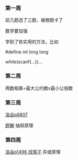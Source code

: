 ### 第一周
前几题选了三题，被橙题卡了


数学要加强

学到了些实用的方法，比如

#define int long long

while(scanf(...))...


### 第二周
两数相乘=最大公约数x最小公倍数

### 第三周
[洛谷p8807](https://www.luogu.com.cn/problem/P8807)

[题解](https://www.luogu.com.cn/article/l692ya4j)
抽屉原理

### 第四周
[洛谷p1496 找筷子](https://www.luogu.com.cn/problem/P1469) 异或原理
